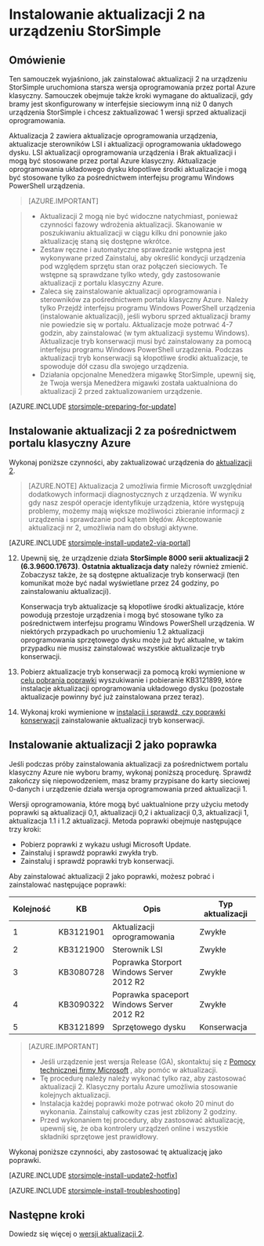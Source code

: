 <properties
   pageTitle="Instalowanie aktualizacji 2 na urządzeniu StorSimple | Microsoft Azure"
   description="Wyjaśniono, jak zainstalować StorSimple 8000 serii aktualizacji 2 na urządzeniu serii StorSimple 8000."
   services="storsimple"
   documentationCenter="NA"
   authors="alkohli"
   manager="carmonm"
   editor="" />
<tags
   ms.service="storsimple"
   ms.devlang="NA"
   ms.topic="article"
   ms.tgt_pltfrm="NA"
   ms.workload="TBD"
   ms.date="09/21/2016"
   ms.author="alkohli" />

# <a name="install-update-2-on-your-storsimple-device"></a>Instalowanie aktualizacji 2 na urządzeniu StorSimple

## <a name="overview"></a>Omówienie

Ten samouczek wyjaśniono, jak zainstalować aktualizacji 2 na urządzeniu StorSimple uruchomiona starsza wersja oprogramowania przez portal Azure klasyczny. Samouczek obejmuje także kroki wymagane do aktualizacji, gdy bramy jest skonfigurowany w interfejsie sieciowym inną niż 0 danych urządzenia StorSimple i chcesz zaktualizować 1 wersji sprzed aktualizacji oprogramowania.

Aktualizacja 2 zawiera aktualizacje oprogramowania urządzenia, aktualizacje sterowników LSI i aktualizacji oprogramowania układowego dysku. LSI aktualizacji oprogramowania urządzenia i Brak aktualizacji i mogą być stosowane przez portal Azure klasyczny. Aktualizacje oprogramowania układowego dysku kłopotliwe środki aktualizacje i mogą być stosowane tylko za pośrednictwem interfejsu programu Windows PowerShell urządzenia.

> [AZURE.IMPORTANT]

> -  Aktualizacji 2 mogą nie być widoczne natychmiast, ponieważ czynności fazowy wdrożenia aktualizacji. Skanowanie w poszukiwaniu aktualizacji w ciągu kilku dni ponownie jako aktualizację staną się dostępne wkrótce.
> - Zestaw ręczne i automatyczne sprawdzanie wstępna jest wykonywane przed Zainstaluj, aby określić kondycji urządzenia pod względem sprzętu stan oraz połączeń sieciowych. Te wstępne są sprawdzane tylko wtedy, gdy zastosowanie aktualizacji z portalu klasyczny Azure.
> - Zaleca się zainstalowanie aktualizacji oprogramowania i sterowników za pośrednictwem portalu klasyczny Azure. Należy tylko Przejdź interfejsu programu Windows PowerShell urządzenia (instalowanie aktualizacji), jeśli wyboru sprzed aktualizacji bramy nie powiedzie się w portalu. Aktualizacje może potrwać 4-7 godzin, aby zainstalować (w tym aktualizacji systemu Windows). Aktualizacje tryb konserwacji musi być zainstalowany za pomocą interfejsu programu Windows PowerShell urządzenia. Podczas aktualizacji tryb konserwacji są kłopotliwe środki aktualizacje, te spowoduje dół czasu dla swojego urządzenia.
> - Działania opcjonalne Menedżera migawkę StorSimple, upewnij się, że Twoja wersja Menedżera migawki została uaktualniona do aktualizacji 2 przed zaktualizowaniem urządzenie.

[AZURE.INCLUDE [storsimple-preparing-for-update](../../includes/storsimple-preparing-for-updates.md)]

## <a name="install-update-2-via-the-azure-classic-portal"></a>Instalowanie aktualizacji 2 za pośrednictwem portalu klasyczny Azure

Wykonaj poniższe czynności, aby zaktualizować urządzenia do [aktualizacji 2](storsimple-update2-release-notes.md).


> [AZURE.NOTE]
Aktualizacja 2 umożliwia firmie Microsoft uwzględniał dodatkowych informacji diagnostycznych z urządzenia. W wyniku gdy nasz zespół operacje identyfikuje urządzenia, które występują problemy, możemy mają większe możliwości zbieranie informacji z urządzenia i sprawdzanie pod kątem błędów. Akceptowanie aktualizacji nr 2, umożliwia nam do obsługi aktywne.

[AZURE.INCLUDE [storsimple-install-update2-via-portal](../../includes/storsimple-install-update2-via-portal.md)]

12. Upewnij się, że urządzenie działa **StorSimple 8000 serii aktualizacji 2 (6.3.9600.17673)**. **Ostatnia aktualizacja daty** należy również zmienić. Zobaczysz także, że są dostępne aktualizacje tryb konserwacji (ten komunikat może być nadal wyświetlane przez 24 godziny, po zainstalowaniu aktualizacji).

    Konserwacja tryb aktualizacje są kłopotliwe środki aktualizacje, które powodują przestoje urządzenia i mogą być stosowane tylko za pośrednictwem interfejsu programu Windows PowerShell urządzenia. W niektórych przypadkach po uruchomieniu 1.2 aktualizacji oprogramowania sprzętowego dysku może już być aktualne, w takim przypadku nie musisz zainstalować wszystkie aktualizacje tryb konserwacji.

13. Pobierz aktualizacje tryb konserwacji za pomocą kroki wymienione w [celu pobrania poprawki](#to-download-hotfixes) wyszukiwanie i pobieranie KB3121899, które instalacje aktualizacji oprogramowania układowego dysku (pozostałe aktualizacje powinny być już zainstalowana przez teraz).

13. Wykonaj kroki wymienione w [instalacji i sprawdź, czy poprawki konserwacji](#to-install-and-verify-maintenance-mode-hotfixes) zainstalowanie aktualizacji tryb konserwacji.


## <a name="install-update-2-as-a-hotfix"></a>Instalowanie aktualizacji 2 jako poprawka

Jeśli podczas próby zainstalowania aktualizacji za pośrednictwem portalu klasyczny Azure nie wyboru bramy, wykonaj poniższą procedurę. Sprawdź zakończy się niepowodzeniem, masz bramy przypisane do karty sieciowej 0-danych i urządzenie działa wersja oprogramowania przed aktualizacji 1.

Wersji oprogramowania, które mogą być uaktualnione przy użyciu metody poprawki są aktualizacji 0,1, aktualizacji 0,2 i aktualizacji 0,3, aktualizacji 1, aktualizacja 1.1 i 1.2 aktualizacji. Metoda poprawki obejmuje następujące trzy kroki:

- Pobierz poprawki z wykazu usługi Microsoft Update.
- Zainstaluj i sprawdź poprawki zwykła tryb.
- Zainstaluj i sprawdź poprawki tryb konserwacji.

Aby zainstalować aktualizacji 2 jako poprawki, możesz pobrać i zainstalować następujące poprawki:

| Kolejność  | KB        | Opis                    | Typ aktualizacji  |
|--------|-----------|-------------------------|------------- |
| 1      | KB3121901 | Aktualizacji oprogramowania         |  Zwykłe     |
| 2      | KB3121900 | Sterownik LSI              |  Zwykłe     |
| 3      | KB3080728 | Poprawka Storport </br> Windows Server 2012 R2 |  Zwykłe     |
| 4      | KB3090322 | Poprawka spaceport </br> Windows Server 2012 R2 |  Zwykłe     |
| 5      | KB3121899 | Sprzętowego dysku           | Konserwacja  |


> [AZURE.IMPORTANT]
>
> - Jeśli urządzenie jest wersja Release (GA), skontaktuj się z [Pomocy technicznej firmy Microsoft](storsimple-contact-microsoft-support.md) , aby pomóc w aktualizacji.
> - Tę procedurę należy należy wykonać tylko raz, aby zastosować aktualizacji 2. Klasyczny portalu Azure umożliwia stosowanie kolejnych aktualizacji.
> - Instalacja każdej poprawki może potrwać około 20 minut do wykonania. Zainstaluj całkowity czas jest zbliżony 2 godziny.
> - Przed wykonaniem tej procedury, aby zastosować aktualizację, upewnij się, że oba kontrolery urządzeń online i wszystkie składniki sprzętowe jest prawidłowy.

Wykonaj poniższe czynności, aby zastosować tę aktualizację jako poprawki.

[AZURE.INCLUDE [storsimple-install-update2-hotfix](../../includes/storsimple-install-update2-hotfix.md)]

[AZURE.INCLUDE [storsimple-install-troubleshooting](../../includes/storsimple-install-troubleshooting.md)]



## <a name="next-steps"></a>Następne kroki

Dowiedz się więcej o [wersji aktualizacji 2](storsimple-update2-release-notes.md).
